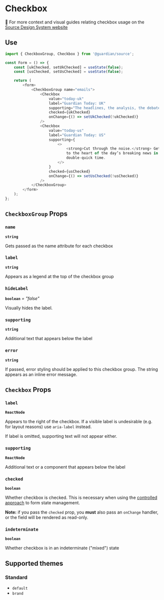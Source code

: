 # Checkbox

📣 For more context and visual guides relating checkbox usage on the [Source Design System website](https://www.theguardian.design/2a1e5182b/p/466fad-checkbox/b/33fc2f)

## Use

```js
import { CheckboxGroup, Checkbox } from '@guardian/source';

const Form = () => {
    const [ukChecked, setUkChecked] = useState(false);
    const [usChecked, setUsChecked] = useState(false);

    return (
        <form>
            <CheckboxGroup name="emails">
                <Checkbox
                    value="today-uk"
                    label="Guardian Today: UK"
                    supporting="The headlines, the analysis, the debate. Get the whole picture from a source you trust."
                    checked={ukChecked}
                    onChange={() => setUkChecked(!ukChecked)}
                />
                <Checkbox
                    value="today-us"
                    label="Guardian Today: US"
                    supporting={
                        <>
                            <strong>Cut through the noise.</strong> Get straight
                            to the heart of the day’s breaking news in
                            double-quick time.
                        </>
                    }
                    checked={usChecked}
                    onChange={() => setUsChecked(!usChecked)}
                />
            </CheckboxGroup>
        </form>
    );
};
```

## `CheckboxGroup` Props

### `name`

**`string`**

Gets passed as the name attribute for each checkbox

### `label`

**`string`**

Appears as a legend at the top of the checkbox group

### `hideLabel`

**`boolean`** _= "false"_

Visually hides the label.

### `supporting`

**`string`**

Additional text that appears below the label

### `error`

**`string`**

If passed, error styling should be applied to this checkbox group. The string appears as an inline error message.

## `Checkbox` Props

### `label`

**`ReactNode`**

Appears to the right of the checkbox. If a visible label is undesirable (e.g. for layout reasons) use `aria-label` instead.

If label is omitted, supporting text will not appear either.

### `supporting`

**`ReactNode`**

Additional text or a component that appears below the label

### `checked`

**`boolean`**

Whether checkbox is checked. This is necessary when using the [controlled approach](https://reactjs.org/docs/forms.html#controlled-components) to form state management.

**Note:** if you pass the `checked` prop, you **must** also pass an `onChange` handler, or the field will be rendered as read-only.

### `indeterminate`

**`boolean`**

Whether checkbox is in an indeterminate ("mixed") state

## Supported themes

### Standard

-   `default`
-   `brand`
